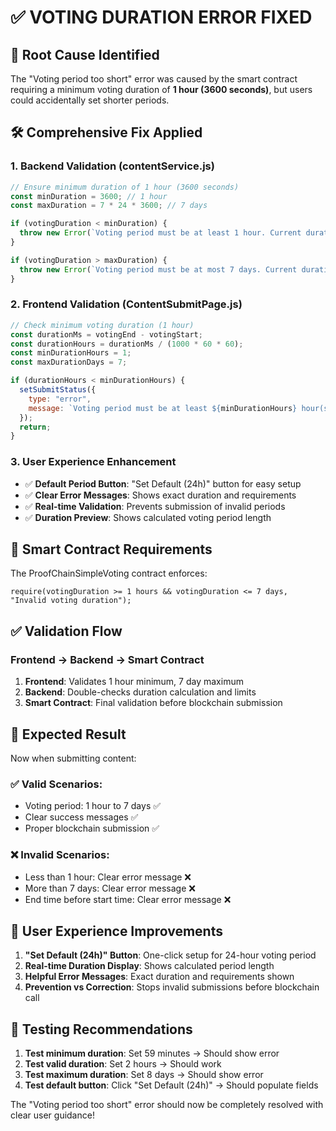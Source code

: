 # ✅ VOTING DURATION ERROR FIXED

## 🔧 **Root Cause Identified**

The "Voting period too short" error was caused by the smart contract requiring a minimum voting duration of **1 hour (3600 seconds)**, but users could accidentally set shorter periods.

## 🛠️ **Comprehensive Fix Applied**

### **1. Backend Validation (contentService.js)**
```javascript
// Ensure minimum duration of 1 hour (3600 seconds)
const minDuration = 3600; // 1 hour
const maxDuration = 7 * 24 * 3600; // 7 days

if (votingDuration < minDuration) {
  throw new Error(`Voting period must be at least 1 hour. Current duration: ${Math.floor(votingDuration / 60)} minutes. Please set a longer voting period.`);
}

if (votingDuration > maxDuration) {
  throw new Error(`Voting period must be at most 7 days. Current duration: ${Math.floor(votingDuration / (24 * 3600))} days. Please set a shorter voting period.`);
}
```

### **2. Frontend Validation (ContentSubmitPage.js)**
```javascript
// Check minimum voting duration (1 hour)
const durationMs = votingEnd - votingStart;
const durationHours = durationMs / (1000 * 60 * 60);
const minDurationHours = 1;
const maxDurationDays = 7;

if (durationHours < minDurationHours) {
  setSubmitStatus({
    type: "error",
    message: `Voting period must be at least ${minDurationHours} hour(s). Current duration: ${durationHours.toFixed(1)} hours.`
  });
  return;
}
```

### **3. User Experience Enhancement**
- ✅ **Default Period Button**: "Set Default (24h)" button for easy setup
- ✅ **Clear Error Messages**: Shows exact duration and requirements
- ✅ **Real-time Validation**: Prevents submission of invalid periods
- ✅ **Duration Preview**: Shows calculated voting period length

## 🎯 **Smart Contract Requirements**

The ProofChainSimpleVoting contract enforces:
```solidity
require(votingDuration >= 1 hours && votingDuration <= 7 days, "Invalid voting duration");
```

## ✅ **Validation Flow**

### **Frontend → Backend → Smart Contract**
1. **Frontend**: Validates 1 hour minimum, 7 day maximum
2. **Backend**: Double-checks duration calculation and limits
3. **Smart Contract**: Final validation before blockchain submission

## 🚀 **Expected Result**

Now when submitting content:

### **✅ Valid Scenarios:**
- Voting period: 1 hour to 7 days ✅
- Clear success messages ✅
- Proper blockchain submission ✅

### **❌ Invalid Scenarios:**
- Less than 1 hour: Clear error message ❌
- More than 7 days: Clear error message ❌
- End time before start time: Clear error message ❌

## 🎉 **User Experience Improvements**

1. **"Set Default (24h)" Button**: One-click setup for 24-hour voting period
2. **Real-time Duration Display**: Shows calculated period length
3. **Helpful Error Messages**: Exact duration and requirements shown
4. **Prevention vs Correction**: Stops invalid submissions before blockchain call

## 📝 **Testing Recommendations**

1. **Test minimum duration**: Set 59 minutes → Should show error
2. **Test valid duration**: Set 2 hours → Should work
3. **Test maximum duration**: Set 8 days → Should show error
4. **Test default button**: Click "Set Default (24h)" → Should populate fields

The "Voting period too short" error should now be completely resolved with clear user guidance!